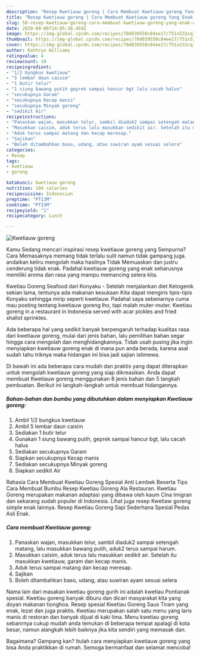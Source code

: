 ```yaml
---
description: "Resep Kwetiauw goreng | Cara Membuat Kwetiauw goreng Yang Enak Dan Mudah"
title: "Resep Kwetiauw goreng | Cara Membuat Kwetiauw goreng Yang Enak Dan Mudah"
slug: 58-resep-kwetiauw-goreng-cara-membuat-kwetiauw-goreng-yang-enak-dan-mudah
date: 2020-09-06T14:05:36.459Z
image: https://img-global.cpcdn.com/recipes/70d839550c84ee17/751x532cq70/kwetiauw-goreng-foto-resep-utama.jpg
thumbnail: https://img-global.cpcdn.com/recipes/70d839550c84ee17/751x532cq70/kwetiauw-goreng-foto-resep-utama.jpg
cover: https://img-global.cpcdn.com/recipes/70d839550c84ee17/751x532cq70/kwetiauw-goreng-foto-resep-utama.jpg
author: Kathryn Williams
ratingvalue: 4
reviewcount: 10
recipeingredient:
- "1/2 bungkus kwetiauw"
- "5 lembar daun caisim"
- "1 butir telur"
- "1 siung bawang putih geprek sampai hancur bgt lalu cacah halus"
- "secukupnya Garam"
- "secukupnya Kecap manis"
- "secukupnya Minyak goreng"
- "sedikit Air"
recipeinstructions:
- "Panaskan wajan, masukkan telur, sambil diaduk2 sampai setengah matang, lalu masukkan bawang putih, aduk2 terus sampai harum."
- "Masukkan caisim, aduk terus lalu masukkan sedikit air. Setelah itu masukkan kwetiauw, garam dan kecap manis."
- "Aduk terus sampai matang dan kecap meresap."
- "Sajikan"
- "Boleh ditambahkan baso, udang, atau suwiran ayam sesuai selera"
categories:
- Resep
tags:
- kwetiauw
- goreng

katakunci: kwetiauw goreng 
nutrition: 104 calories
recipecuisine: Indonesian
preptime: "PT13M"
cooktime: "PT33M"
recipeyield: "1"
recipecategory: Lunch

---
```



![Kwetiauw goreng](https://img-global.cpcdn.com/recipes/70d839550c84ee17/751x532cq70/kwetiauw-goreng-foto-resep-utama.jpg)

Kamu Sedang mencari inspirasi resep kwetiauw goreng yang Sempurna? Cara Memasaknya memang tidak terlalu sulit namun tidak gampang juga. andaikan keliru mengolah maka hasilnya Tidak Memuaskan dan justru cenderung tidak enak. Padahal kwetiauw goreng yang enak seharusnya memiliki aroma dan rasa yang mampu memancing selera kita.

Kwetiau Goreng Seafood dari Konyaku - Setelah menjalankan diet Ketogenik sekian lama, tentunya ada makanan kesukaan Kita dapat mengiris tipis-tipis Konyaku sehingga mirip seperti kwetiauw. Padahal saya sebenarnya cuma mau posting tentang kwetiauw goreng lho, tapi malah muter-muter. Kwetiau goreng in a restaurant in Indonesia served with acar pickles and fried shallot sprinkles.

Ada beberapa hal yang sedikit banyak berpengaruh terhadap kualitas rasa dari kwetiauw goreng, mulai dari jenis bahan, lalu pemilihan bahan segar hingga cara mengolah dan menghidangkannya. Tidak usah pusing jika ingin menyiapkan kwetiauw goreng enak di mana pun anda berada, karena asal sudah tahu triknya maka hidangan ini bisa jadi sajian istimewa.


Di bawah ini ada beberapa cara mudah dan praktis yang dapat diterapkan untuk mengolah kwetiauw goreng yang siap dikreasikan. Anda dapat membuat Kwetiauw goreng menggunakan 8 jenis bahan dan 5 langkah pembuatan. Berikut ini langkah-langkah untuk membuat hidangannya.

<!--inarticleads1-->

##### Bahan-bahan dan bumbu yang dibutuhkan dalam menyiapkan Kwetiauw goreng:

1. Ambil 1/2 bungkus kwetiauw
1. Ambil 5 lembar daun caisim
1. Sediakan 1 butir telur
1. Gunakan 1 siung bawang putih, geprek sampai hancur bgt, lalu cacah halus
1. Sediakan secukupnya Garam
1. Siapkan secukupnya Kecap manis
1. Sediakan secukupnya Minyak goreng
1. Siapkan sedikit Air


Rahasia Cara Membuat Kwetiau Goreng Spesial Anti Lembek Beserta Tips Cara Membuat Bumbu Resep Kwetiau Goreng Ala Restauran. Kwetiau Goreng merupakan makanan adaptasi yang dibawa oleh kaum Cina Imigran dan sekarang sudah populer di Indonesia. Lihat juga resep Kwetiaw goreng simple enak lainnya. Resep Kwetiau Goreng Sapi Sederhana Spesial Pedas Asli Enak. 

<!--inarticleads2-->

##### Cara membuat Kwetiauw goreng:

1. Panaskan wajan, masukkan telur, sambil diaduk2 sampai setengah matang, lalu masukkan bawang putih, aduk2 terus sampai harum.
1. Masukkan caisim, aduk terus lalu masukkan sedikit air. Setelah itu masukkan kwetiauw, garam dan kecap manis.
1. Aduk terus sampai matang dan kecap meresap.
1. Sajikan
1. Boleh ditambahkan baso, udang, atau suwiran ayam sesuai selera


Nama lain dari masakan kwetiau goreng gurih ini adalah kwetiau Pontianak spesial. Kwetiau goreng banyak diburu dan dicari masyarakat kita yang doyan makanan tionghoa. Resep spesial Kwetiau Goreng Saus Tiram yang enak, lezat dan juga praktis. Kwetiau merupakan salah satu menu yang laris manis di restoran dan banyak dijual di kaki lima. Menu kwetiau goreng sebanrnya cukup mudah anda temukan di beberapa tempat apalagi di kota besar, namun alangkah lebih baiknya jika kita sendiri yang memasak dan. 

Bagaimana? Gampang kan? Itulah cara menyiapkan kwetiauw goreng yang bisa Anda praktikkan di rumah. Semoga bermanfaat dan selamat mencoba!
